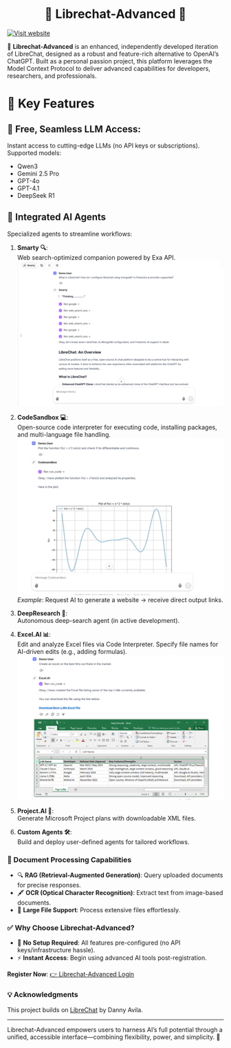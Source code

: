 # <center> 🌟 Librechat-Advanced 🌟</center>

[![Visit website](https://img.shields.io/badge/Visit-Websitee%20-red?style=for-the-badge&logo=github)](rebrand.ly/librechat-v)

🤖 **Librechat-Advanced** is an enhanced, independently developed iteration of LibreChat, designed as a robust and feature-rich alternative to OpenAI’s ChatGPT. Built as a personal passion project, this platform leverages the Model Context Protocol to deliver advanced capabilities for developers, researchers, and professionals.

# 🎯 Key Features  
## 🤖 **Free, Seamless LLM Access**:  
  Instant access to cutting-edge LLMs (no API keys or subscriptions). Supported models:  
  - Qwen3  
  - Gemini 2.5 Pro  
  - GPT-4o  
  - GPT-4.1  
  - DeepSeek R1  

## 🤖 Integrated AI Agents  
Specialized agents to streamline workflows:  

1. **Smarty 🔍**:  
   Web search-optimized companion powered by Exa API.  
   ![View Demo](https://github.com/vaibhavard/Librechat-Advanced/blob/main/demo_images/websearch.png)  

2. **CodeSandbox 💻**:  
   Open-source code interpreter for executing code, installing packages, and multi-language file handling.  
   ![View Demo](https://github.com/vaibhavard/Librechat-Advanced/blob/main/demo_images/codesandbox.png)  
   *Example*: Request AI to generate a website → receive direct output links.  

3. **DeepResearch 🔎**:  
   Autonomous deep-search agent (in active development).  

4. **Excel.AI 📊**:  
   Edit and analyze Excel files via Code Interpreter. Specify file names for AI-driven edits (e.g., adding formulas).  
   ![View Demo](https://github.com/vaibhavard/Librechat-Advanced/blob/main/demo_images/exceluse.png)  

5. **Project.AI 📅**:  
   Generate Microsoft Project plans with downloadable XML files.  

6. **Custom Agents 🛠️**:  
   Build and deploy user-defined agents for tailored workflows.  

### 📄 Document Processing Capabilities  
- 🔍 **RAG (Retrieval-Augmented Generation)**: Query uploaded documents for precise responses.  
- 🖋️ **OCR (Optical Character Recognition)**: Extract text from image-based documents.  
- 📁 **Large File Support**: Process extensive files effortlessly.  

### ✅ Why Choose Librechat-Advanced?  
- 🚀 **No Setup Required**: All features pre-configured (no API keys/infrastructure hassle).  
- ⚡ **Instant Access**: Begin using advanced AI tools post-registration.  

**Register Now**: [👉 Librechat-Advanced Login](rebrand.ly/librechat-v)  

### 💡 Acknowledgments  
This project builds on [LibreChat](https://github.com/danny-avila/LibreChat) by Danny Avila.  

---  
Librechat-Advanced empowers users to harness AI’s full potential through a unified, accessible interface—combining flexibility, power, and simplicity. 🚀
